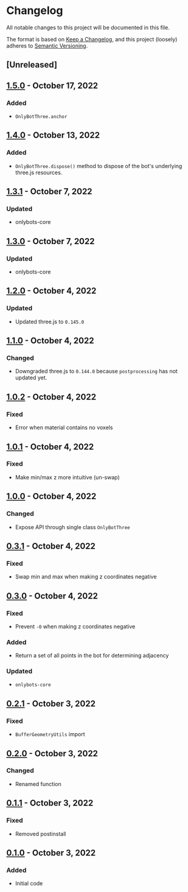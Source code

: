 # Changelog

All notable changes to this project will be documented in this file.

The format is based on [Keep a Changelog](https://keepachangelog.com/en/1.0.0/),
and this project (loosely) adheres to [Semantic Versioning](https://semver.org/spec/v2.0.0.html).

## [Unreleased]

## [1.5.0](https://github.com/animavirtuality/onlybots-three/compare/1.4.0...1.5.0) - October 17, 2022
### Added
* `OnlyBotThree.anchor`

## [1.4.0](https://github.com/animavirtuality/onlybots-three/compare/1.3.1...1.4.0) - October 13, 2022
### Added
* `OnlyBotThree.dispose()` method to dispose of the bot's underlying three.js resources.

## [1.3.1](https://github.com/animavirtuality/onlybots-three/compare/1.3.0...1.3.1) - October 7, 2022
### Updated
* onlybots-core

## [1.3.0](https://github.com/animavirtuality/onlybots-three/compare/1.2.0...1.3.0) - October 7, 2022
### Updated
* onlybots-core

## [1.2.0](https://github.com/animavirtuality/onlybots-three/compare/1.1.0...1.2.0) - October 4, 2022
### Updated
* Updated three.js to `0.145.0`

## [1.1.0](https://github.com/animavirtuality/onlybots-three/compare/1.0.2...1.1.0) - October 4, 2022
### Changed
* Downgraded three.js to `0.144.0` because `postprocessing` has not updated yet.

## [1.0.2](https://github.com/animavirtuality/onlybots-three/compare/1.0.1...1.0.2) - October 4, 2022
### Fixed
* Error when material contains no voxels

## [1.0.1](https://github.com/animavirtuality/onlybots-three/compare/1.0.0...1.0.1) - October 4, 2022
### Fixed
* Make min/max z more intuitive (un-swap)

## [1.0.0](https://github.com/animavirtuality/onlybots-three/compare/0.3.1...1.0.0) - October 4, 2022
### Changed
* Expose API through single class `OnlyBotThree`

## [0.3.1](https://github.com/animavirtuality/onlybots-three/compare/0.3.0...0.3.1) - October 4, 2022
### Fixed
* Swap min and max when making z coordinates negative

## [0.3.0](https://github.com/animavirtuality/onlybots-three/compare/0.2.1...0.3.0) - October 4, 2022
### Fixed
* Prevent `-0` when making z coordinates negative
### Added
* Return a set of all points in the bot for determining adjacency
### Updated
* `onlybots-core`

## [0.2.1](https://github.com/animavirtuality/onlybots-three/compare/0.2.0...0.2.1) - October 3, 2022
### Fixed
* `BufferGeometryUtils` import

## [0.2.0](https://github.com/animavirtuality/onlybots-three/compare/0.1.1...0.2.0) - October 3, 2022
### Changed
* Renamed function

## [0.1.1](https://github.com/animavirtuality/onlybots-three/compare/0.1.0...0.1.1) - October 3, 2022
### Fixed
* Removed postinstall

## [0.1.0](https://github.com/animavirtuality/onlybots-three/compare/0.0.1...0.1.0) - October 3, 2022
### Added
* Initial code